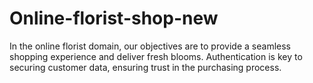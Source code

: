 # Online-florist-shop-new
In the online florist domain, our objectives are to provide a seamless shopping experience and deliver fresh blooms. Authentication is key to securing customer data, ensuring trust in the purchasing process.

